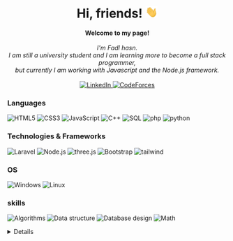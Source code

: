 <h1 align="center">Hi, friends! <img src="./238178097-766d336d-b87d-44ba-807c-c51de2bc6b4d.gif" width="28px" alt="👋"></h1>

<p align="center">
    <b>Welcome to my page!</b><br><br>
    <i>
        I'm Fadl hasn.<br>
        I am still a university student and I am learning more to become a full stack programmer,<br>
        but currently I am working with Javascript and the Node.js framework.<br>
    </i><br>
    <a href="www.linkedin.com/in/fadl-hasan">
        <img src="https://img.shields.io/badge/LinkedIn-blue?style=flat-square&logo=linkedin" alt="LinkedIn">
    </a>
    <a href="https://codeforces.com/profile/fadel_hasan">
        <img src="https://img.shields.io/badge/codeforces-white?style=flat-square&logo=codeforces" alt="CodeForces">
    </a>
</p>

### Languages
![HTML5](https://img.shields.io/badge/html5-gray?style=for-the-badge&logo=html5)
![CSS3](https://img.shields.io/badge/css3-gray?style=for-the-badge&logo=css3)
![JavaScript](https://img.shields.io/badge/javascript-gray?style=for-the-badge&logo=javascript)
![C++](https://img.shields.io/badge/c++-gray?style=for-the-badge&logo=cplusplus)
![SQL](https://img.shields.io/badge/sql-gray?style=for-the-badge&logo=mysql)
![php](https://img.shields.io/badge/php-gray?style=for-the-badge&logo=php)
![python](https://img.shields.io/badge/python-gray?style=for-the-badge&logo=python)


### Technologies & Frameworks
![Laravel](https://img.shields.io/badge/Laravel-black?style=for-the-badge&logo=laravel)
![Node.js](https://img.shields.io/badge/Node.js-green?style=for-the-badge&logo=node.js)
![three.js](https://img.shields.io/badge/three.js-purple?style=for-the-badge&logo=three.js)
![Bootstrap](https://img.shields.io/badge/bootstrap-gray?style=for-the-badge&logo=bootstrap)
![tailwind](https://img.shields.io/badge/tailwind-gray?style=for-the-badge&logo=tailwindcss)

### OS
![Windows](https://img.shields.io/badge/Windows-blue?style=for-the-badge&logo=Windows)
![Linux](https://img.shields.io/badge/Linux-black?style=for-the-badge&logo=Linux)


### skills
![Algorithms](https://img.shields.io/badge/algorithms-gray?style=for-the-badge)
![Data structure](https://img.shields.io/badge/data%20structure-gray?style=for-the-badge)
![Database design](https://img.shields.io/badge/database%20design-gray?style=for-the-badge)
![Math](https://img.shields.io/badge/math-gray?style=for-the-badge)

<details>
<p align="center">
  <a href="https://github.com/fadel-hasan">
    <img src="http://github-profile-summary-cards.vercel.app/api/cards/profile-details?username=fadel-hasan&theme=transparent" />
  </a>
  <a href="https://github.com/fadel-hasan">
    <img src="https://github-readme-streak-stats.herokuapp.com/?user=fadel-hasan&hide_border=true&card_width=338&theme=transparent" />
  </a>
  <a href="https://github.com/fadel-hasan">
    <img src="http://github-profile-summary-cards.vercel.app/api/cards/stats?username=fadel-hasan&theme=transparent" />
  </a>
</p>
</details>

